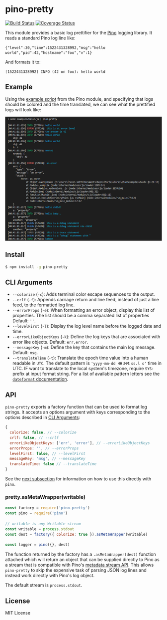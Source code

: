 <a id="intro"></a>
# pino-pretty
[![Build Status](https://travis-ci.org/pinojs/pino-pretty.svg?branch=master)](https://travis-ci.org/pinojs/pino-pretty)
[![Coverage Status](https://coveralls.io/repos/github/pinojs/pino-pretty/badge.svg?branch=master)](https://coveralls.io/github/pinojs/pino-pretty?branch=master)

This module provides a basic log prettifier for the [Pino](https://getpino.io/)
logging library. It reads a standard Pino log line like:

```
{"level":30,"time":1522431328992,"msg":"hello world","pid":42,"hostname":"foo","v":1}
```

And formats it to:

```
[1522431328992] INFO (42 on foo): hello world
```

<a id="example"></a>
## Example

Using the [example script][exscript] from the Pino module, and specifying
that logs should be colored and the time translated, we can see what the
prettified logs will look like:

![demo](demo.png)

[exscript]: https://github.com/pinojs/pino/blob/fc4c83b/example.js

<a id="install"></a>
## Install

```sh
$ npm install -g pino-pretty
```

<a id="cliargs"></a>
## CLI Arguments

+ `--colorize` (`-c`): Adds terminal color escape sequences to the output.
+ `--crlf` (`-f`): Appends carriage return and line feed, instead of just a line
feed, to the formatted log line.
+ `--errorProps` (`-e`): When formatting an error object, display this list
of properties. The list should be a comma separated list of properties Default: `''`.
+ `--levelFirst` (`-l`): Display the log level name before the logged date and time.
+ `--errorLikeObjectKeys` (`-k`): Define the log keys that are associated with
error like objects. Default: `err,error`.
+ `--messageKey` (`-m`): Define the key that contains the main log message.
Default: `msg`.
+ `--translateTime` (`-t`): Translate the epoch time value into a human readable
in `UTC`. The default pattern is `'yyyy-mm-dd HH:MM:ss.l o'` time in UTC.
IF want to translate to the local system's timezone, require `SYS:` prefix at 
input format string. For a list of available pattern letters see the 
[`dateformat` documentation](https://www.npmjs.com/package/dateformat#mask-options).

<a id="api"></a>
## API

`pino-pretty` exports a factory function that can be used to format log strings.
It accepts an options argument with keys corresponding to the options described
in [CLI Arguments](#cliargs):

```js
{
  colorize: false, // --colorize
  crlf: false, // --crlf
  errorLikeObjectKeys: ['err', 'error'], // --errorLikeObjectKeys
  errorProps: '', // --errorProps
  levelFirst: false, // --levelFirst
  messageKey: 'msg', // --messageKey
  translateTime: false // --translateTime
}
```

See the [next subsection](#usemetadata) for information on how to use this
directly with `pino`.

<a id="usemetadata"></a>
### pretty.asMetaWrapper(writable)

```js
const factory = require('pino-pretty')
const pino = require('pino')

// writable is any Writable stream
const writable = process.stdout
const dest = factory({ colorize: true }).asMetaWrapper(writable)

const logger = pino({}, dest)
```

The function returned by the factory has a `.asMetaWrapper(dest)` function attached
which will return an object that can be supplied directly to Pino as a stream
that is compatible with Pino's [metadata stream API][mdstream].
This allows `pino-pretty` to skip the expensive task of parsing JSON log lines
and instead work directly with Pino's log object.

The default stream is `process.stdout`.

[mdstream]: https://github.com/pinojs/pino/blob/fc4c83b/docs/API.md#metadata

<a id="license"><a>
## License

MIT License
